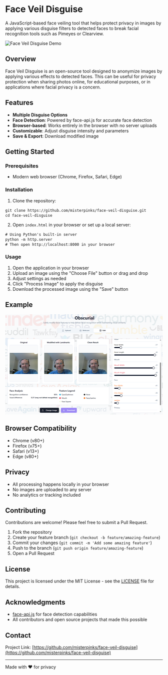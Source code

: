 # Face Veil Disguise

A JavaScript-based face veiling tool that helps protect privacy in images by applying various disguise filters to detected faces to break facial recognition tools such as Pimeyes or Clearview.

![Face Veil Disguise Demo](https://raw.githubusercontent.com/misterpinks/face-veil-disguise/main/examples/demo.png)

## Overview

Face Veil Disguise is an open-source tool designed to anonymize images by applying various effects to detected faces. This can be useful for privacy protection when sharing photos online, for educational purposes, or in applications where facial privacy is a concern.

## Features

- **Multiple Disguise Options**
- **Face Detection**: Powered by face-api.js for accurate face detection
- **Browser-based**: Works entirely in the browser with no server uploads
- **Customizable**: Adjust disguise intensity and parameters
- **Save & Export**: Download modified image

## Getting Started

### Prerequisites

- Modern web browser (Chrome, Firefox, Safari, Edge)

### Installation

1. Clone the repository:
```
git clone https://github.com/misterpinks/face-veil-disguise.git
cd face-veil-disguise
```

2. Open `index.html` in your browser or set up a local server:
```
# Using Python's built-in server
python -m http.server
# Then open http://localhost:8000 in your browser
```

### Usage

1. Open the application in your browser
2. Upload an image using the "Choose File" button or drag and drop
3. Adjust settings as needed
4. Click "Process Image" to apply the disguise
5. Download the processed image using the "Save" button

## Example
![App screenshot](screenshot.png)

## Browser Compatibility

- Chrome (v80+)
- Firefox (v75+)
- Safari (v13+)
- Edge (v80+)

## Privacy

- All processing happens locally in your browser
- No images are uploaded to any server
- No analytics or tracking included

## Contributing

Contributions are welcome! Please feel free to submit a Pull Request.

1. Fork the repository
2. Create your feature branch (`git checkout -b feature/amazing-feature`)
3. Commit your changes (`git commit -m 'Add some amazing feature'`)
4. Push to the branch (`git push origin feature/amazing-feature`)
5. Open a Pull Request

## License

This project is licensed under the MIT License - see the [LICENSE](LICENSE) file for details.

## Acknowledgments

- [face-api.js](https://github.com/justadudewhohacks/face-api.js) for face detection capabilities
- All contributors and open source projects that made this possible

## Contact

Project Link: [https://github.com/misterpinks/face-veil-disguise](https://github.com/misterpinks/face-veil-disguise)

---

Made with ❤️ for privacy
